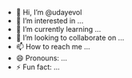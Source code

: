 - 👋 Hi, I’m @udayevol
- 👀 I’m interested in ...
- 🌱 I’m currently learning ...
- 💞️ I’m looking to collaborate on ...
- 📫 How to reach me ...
- 😄 Pronouns: ...
- ⚡ Fun fact: ...

<!---
udayevol/udayevol is a ✨ special ✨ repository because its `README.md` (this file) appears on your GitHub profile.
You can click the Preview link to take a look at your changes.
--->
